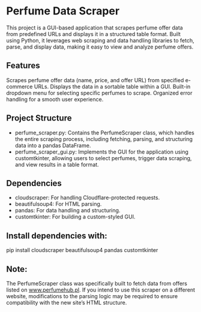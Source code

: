 # Perfume Data Scraper

This project is a GUI-based application that scrapes perfume offer data from predefined URLs and displays it in a structured table format. Built using Python, it leverages web scraping and data handling libraries to fetch, parse, and display data, making it easy to view and analyze perfume offers.

## Features

Scrapes perfume offer data (name, price, and offer URL) from specified e-commerce URLs.
Displays the data in a sortable table within a GUI.
Built-in dropdown menu for selecting specific perfumes to scrape.
Organized error handling for a smooth user experience.

## Project Structure

- perfume_scraper.py: Contains the PerfumeScraper class, which handles the entire scraping process, including fetching, parsing, and structuring data into a pandas DataFrame.
- perfume_scraper_gui.py: Implements the GUI for the application using customtkinter, allowing users to select perfumes, trigger data scraping, and view results in a table format.

## Dependencies

- cloudscraper: For handling Cloudflare-protected requests.
- beautifulsoup4: For HTML parsing.
- pandas: For data handling and structuring.
- customtkinter: For building a custom-styled GUI.

## Install dependencies with:

pip install cloudscraper beautifulsoup4 pandas customtkinter

## Note:

The PerfumeScraper class was specifically built to fetch data from offers listed on www.perfumehub.pl. If you intend to use this scraper on a different website, modifications to the parsing logic may be required to ensure compatibility with the new site’s HTML structure.

